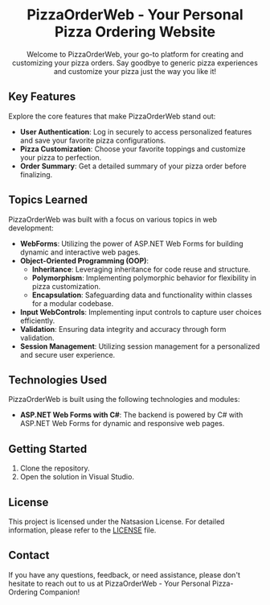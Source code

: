 <h1 align="center">PizzaOrderWeb - Your Personal Pizza Ordering Website</h1>
<p align="center">
    Welcome to PizzaOrderWeb, your go-to platform for creating and customizing your pizza orders. Say goodbye to generic pizza experiences and customize your pizza just the way you like it!
</p>

## Key Features

Explore the core features that make PizzaOrderWeb stand out:

- **User Authentication**: Log in securely to access personalized features and save your favorite pizza configurations.
- **Pizza Customization**: Choose your favorite toppings and customize your pizza to perfection.
- **Order Summary**: Get a detailed summary of your pizza order before finalizing.

## Topics Learned

PizzaOrderWeb was built with a focus on various topics in web development:

- **WebForms**: Utilizing the power of ASP.NET Web Forms for building dynamic and interactive web pages.
- **Object-Oriented Programming (OOP)**:
  - **Inheritance**: Leveraging inheritance for code reuse and structure.
  - **Polymorphism**: Implementing polymorphic behavior for flexibility in pizza customization.
  - **Encapsulation**: Safeguarding data and functionality within classes for a modular codebase.
- **Input WebControls**: Implementing input controls to capture user choices efficiently.
- **Validation**: Ensuring data integrity and accuracy through form validation.
- **Session Management**: Utilizing session management for a personalized and secure user experience.

## Technologies Used

PizzaOrderWeb is built using the following technologies and modules:

- **ASP.NET Web Forms with C#**: The backend is powered by C# with ASP.NET Web Forms for dynamic and responsive web pages.

## Getting Started

1. Clone the repository.
2. Open the solution in Visual Studio.

## License

This project is licensed under the Natsasion License. For detailed information, please refer to the [LICENSE](LICENSE.md) file.

## Contact

If you have any questions, feedback, or need assistance, please don't hesitate to reach out to us at
PizzaOrderWeb - Your Personal Pizza-Ordering Companion!
